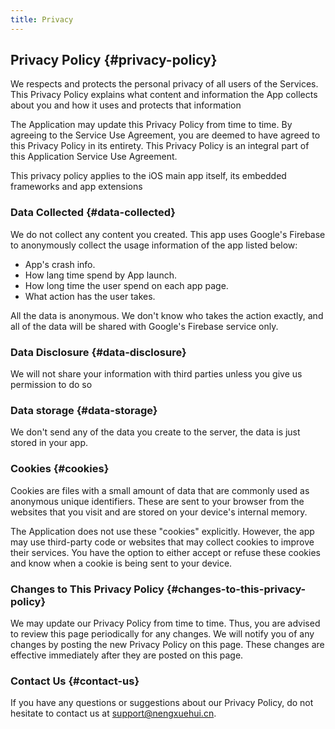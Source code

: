 ```yaml
---
title: Privacy
---
```


## Privacy Policy {#privacy-policy}

We respects and protects the personal privacy of all users of the Services. This Privacy Policy explains what content and information the App collects about you and how it uses and protects that information 

The Application may update this Privacy Policy from time to time. By agreeing to the Service Use Agreement, you are deemed to have agreed to this Privacy Policy in its entirety. This Privacy Policy is an integral part of this Application Service Use Agreement.

This privacy policy applies to the iOS main app itself, its embedded frameworks and app extensions
### Data Collected {#data-collected}
We do not collect any content you created.
This app uses Google's Firebase to anonymously collect the usage information of the app listed below:

- App's crash info.
- How lang time spend by App launch.
- How long time the user spend on each app page.
- What action has the user takes.

All the data is anonymous. We don't know who takes the action exactly, and all of the data will be shared with Google's Firebase service only.
### Data Disclosure {#data-disclosure}
We will not share your information with third parties unless you give us permission to do so

### Data storage {#data-storage}
We don't send any of the data you create to the server, the data is just stored in your app.

### Cookies {#cookies}
Cookies are files with a small amount of data that are commonly used as anonymous unique identifiers. These are sent to your browser from the websites that you visit and are stored on your device's internal memory.

The Application does not use these "cookies" explicitly. However, the app may use third-party code or websites that may collect cookies to improve their services. You have the option to either accept or refuse these cookies and know when a cookie is being sent to your device.


### Changes to This Privacy Policy {#changes-to-this-privacy-policy}
We may update our Privacy Policy from time to time. Thus, you are advised to review this page periodically for any changes. We will notify you of any changes by posting the new Privacy Policy on this page. These changes are effective immediately after they are posted on this page.

### Contact Us {#contact-us}
If you have any questions or suggestions about our Privacy Policy, do not hesitate to contact us at support@nengxuehui.cn.

